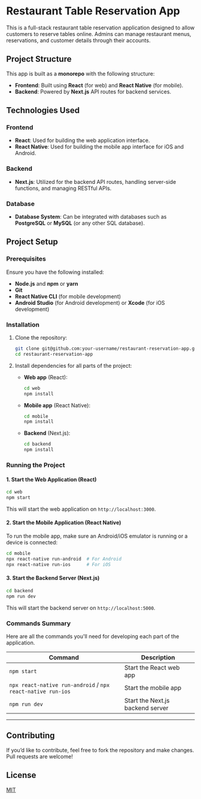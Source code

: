 # Restaurant Table Reservation App

This is a full-stack restaurant table reservation application designed to allow customers to reserve tables online. Admins can manage restaurant menus, reservations, and customer details through their accounts.

## Project Structure
This app is built as a **monorepo** with the following structure:

- **Frontend**: Built using **React** (for web) and **React Native** (for mobile).
- **Backend**: Powered by **Next.js** API routes for backend services.
  
## Technologies Used

### Frontend
- **React**: Used for building the web application interface.
- **React Native**: Used for building the mobile app interface for iOS and Android.

### Backend
- **Next.js**: Utilized for the backend API routes, handling server-side functions, and managing RESTful APIs.

### Database
- **Database System**: Can be integrated with databases such as **PostgreSQL** or **MySQL** (or any other SQL database).
  
## Project Setup

### Prerequisites
Ensure you have the following installed:
- **Node.js** and **npm** or **yarn**
- **Git**
- **React Native CLI** (for mobile development)
- **Android Studio** (for Android development) or **Xcode** (for iOS development)

### Installation

1. Clone the repository:
   ```bash
   git clone git@github.com:your-username/restaurant-reservation-app.git
   cd restaurant-reservation-app
   ```

2. Install dependencies for all parts of the project:
   - **Web app** (React):
     ```bash
     cd web
     npm install
     ```
   - **Mobile app** (React Native):
     ```bash
     cd mobile
     npm install
     ```
   - **Backend** (Next.js):
     ```bash
     cd backend
     npm install
     ```

### Running the Project

#### 1. Start the Web Application (React)
```bash
cd web
npm start
```
This will start the web application on `http://localhost:3000`.

#### 2. Start the Mobile Application (React Native)
To run the mobile app, make sure an Android/iOS emulator is running or a device is connected:
```bash
cd mobile
npx react-native run-android  # For Android
npx react-native run-ios      # For iOS
```

#### 3. Start the Backend Server (Next.js)
```bash
cd backend
npm run dev
```
This will start the backend server on `http://localhost:5000`.

### Commands Summary
Here are all the commands you'll need for developing each part of the application.

| Command                 | Description                                |
|-------------------------|--------------------------------------------|
| `npm start`             | Start the React web app                   |
| `npx react-native run-android` / `npx react-native run-ios` | Start the mobile app   |
| `npm run dev`           | Start the Next.js backend server          |

---

## Contributing
If you’d like to contribute, feel free to fork the repository and make changes. Pull requests are welcome!

## License
[MIT](LICENSE)
